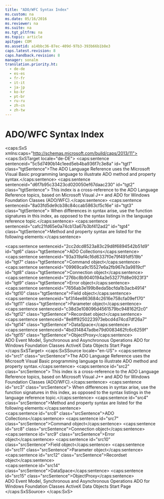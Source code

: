 ```yaml
---
title: "ADO/WFC Syntax Index"
ms.custom: na
ms.date: 05/16/2016
ms.reviewer: na
ms.suite: na
ms.tgt_pltfrm: na
ms.topic: article
apitype: COM
ms.assetid: a14bbc36-87ec-409d-97b3-393b66b1b8e3
caps.latest.revision: 8
caps.handback.revision: 8
manager: sonalm
translation.priority.ht: 
  - de-de
  - es-es
  - fr-fr
  - it-it
  - ja-jp
  - ko-kr
  - pt-br
  - ru-ru
  - zh-cn
  - zh-tw
---
```

# ADO/WFC Syntax Index
<?xml version="1.0" encoding="utf-8"?>
<caps:SxS xmlns:caps="http://schemas.microsoft.com/build/caps/2013/11">
  <caps:SxSTarget locale="de-DE">
    <developerReferenceWithoutSyntaxDocument xsi:schemaLocation="http://ddue.schemas.microsoft.com/authoring/2003/5 http://dduestorage.blob.core.windows.net/ddueschema/developer.xsd" xmlns="http://ddue.schemas.microsoft.com/authoring/2003/5" xmlns:xlink="http://www.w3.org/1999/xlink" xmlns:xsi="http://www.w3.org/2001/XMLSchema-instance">
      <introduction>
        <para>
          <caps:sentence sentenceid="5c5d7490b14c1eed5eb4ba936f7c3e8a" id="tgt1" class="tgtSentence">The ADO Language Reference uses the Microsoft Visual Basic programming language to illustrate ADO method and property syntax.</caps:sentence>
          <caps:sentence sentenceid="d6f7b95c33423cd020050ef67daac230" id="tgt2" class="tgtSentence"> This index is a cross-reference to the ADO Language Reference topics, based on Microsoft Visual J++ and ADO for Windows Foundation Classes (ADO/WFC).</caps:sentence>
          <caps:sentence sentenceid="8a03fd5de9cb38c84ccab5863cf5c16e" id="tgt3" class="tgtSentence"> When differences in syntax arise, use the function signatures in this index, as opposed to the syntax listings in the language reference topic.</caps:sentence>
        </para>
        <para>
          <caps:sentence sentenceid="cafc21fd65e0a74cb13a67b3bf412ad2" id="tgt4" class="tgtSentence">Method and property syntax are listed for the following elements:</caps:sentence>
        </para>
      </introduction>
      <section>
        <title>
          <caps:sentence sentenceid="5147e8fd6f27468ba81e371aed07afde" id="tgt5" class="tgtSentence">ActiveX Data Objects</caps:sentence>
        </title>
        <content>
          <list class="bullet">
            <listItem>
              <para>
                <legacyLink xlink:href="073f9a0e-c755-42dd-9f71-4647d68e331a">
                  <caps:sentence sentenceid="2cc2dcd8523a83c29d8f6894542b51d9" id="tgt6" class="tgtSentence">ADO Collections</caps:sentence>
                </legacyLink>
              </para>
            </listItem>
            <listItem>
              <para>
                <legacyLink xlink:href="39d0aa06-03ac-4c9a-8400-83947756ef99">
                  <caps:sentence sentenceid="93a319af4c16d6337f0e79f491df519b" id="tgt7" class="tgtSentence">Command object</caps:sentence>
                </legacyLink>
              </para>
            </listItem>
            <listItem>
              <para>
                <legacyLink xlink:href="8cfc35bb-91e2-47da-ad4c-982e9162cd51">
                  <caps:sentence sentenceid="09969ca9c15527e6a2fb967e3a9819cf" id="tgt8" class="tgtSentence">Connection object</caps:sentence>
                </legacyLink>
              </para>
            </listItem>
            <listItem>
              <para>
                <legacyLink xlink:href="a22c6688-5321-4e6a-ba2a-87985a0e854a">
                  <caps:sentence sentenceid="276bc8b9040194a3e53277fd8e0923f3" id="tgt9" class="tgtSentence">Error object</caps:sentence>
                </legacyLink>
              </para>
            </listItem>
            <listItem>
              <para>
                <legacyLink xlink:href="7e01cb24-2338-4f92-ad46-8d97248e1a4d">
                  <caps:sentence sentenceid="7656ab3e199b8eda5bcfda1b3acb4914" id="tgt10" class="tgtSentence">Field object</caps:sentence>
                </legacyLink>
              </para>
            </listItem>
            <listItem>
              <para>
                <legacyLink xlink:href="d00d1e1e-14b1-41a2-a00f-2a3cb7396f15">
                  <caps:sentence sentenceid="bf314ee863684c2616e758cfa09ef170" id="tgt11" class="tgtSentence">Parameter object</caps:sentence>
                </legacyLink>
              </para>
            </listItem>
            <listItem>
              <para>
                <legacyLink xlink:href="bd1f571e-007f-432e-ada1-5c3e436c1a22">
                  <caps:sentence sentenceid="c38d3e108096d4561579bc948162f2c0" id="tgt12" class="tgtSentence">Recordset object</caps:sentence>
                </legacyLink>
              </para>
            </listItem>
          </list>
        </content>
      </section>
      <section>
        <title>
          <caps:sentence sentenceid="63c94bdfa1808c56c20d49ee0e33e436" id="tgt13" class="tgtSentence">Remote Data Service</caps:sentence>
        </title>
        <content>
          <list class="bullet">
            <listItem>
              <para>
                <legacyLink xlink:href="950d45d8-07de-467b-b255-f9a7b997204c">
                  <caps:sentence sentenceid="8e8ff9250223973ebcd4d74cd7df26a7" id="tgt14" class="tgtSentence">DataSpace</caps:sentence>
                </legacyLink>
              </para>
            </listItem>
            <listItem>
              <para>
                <legacyLink xlink:href="f68f58bc-ad28-46cc-9fb3-099e1a678397">
                  <caps:sentence sentenceid="4bd314847adbe79d0083462fc6c6259f" id="tgt15" class="tgtSentence">ObjectProxy</caps:sentence>
                </legacyLink>
              </para>
            </listItem>
          </list>
        </content>
      </section>
      <relatedTopics>
        <link xlink:href="e9003457-0762-48b3-942f-0820266b158f">ADO Event Model, Synchronous and Asynchronous Operations</link>
        <link xlink:href="1fdfa42e-897e-4770-b320-ab3720adabcc">ADO for Windows Foundation Classes</link>
        <link xlink:href="2fa6237b-44b8-4b6c-9952-5acd80a54e20">ActiveX Data Objects Start Page</link>
      </relatedTopics>
    </developerReferenceWithoutSyntaxDocument>
  </caps:SxSTarget>
  <caps:SxSSource locale="en-US">
    <developerReferenceWithoutSyntaxDocument xsi:schemaLocation="http://ddue.schemas.microsoft.com/authoring/2003/5 http://dduestorage.blob.core.windows.net/ddueschema/developer.xsd" xmlns="http://ddue.schemas.microsoft.com/authoring/2003/5" xmlns:xlink="http://www.w3.org/1999/xlink" xmlns:xsi="http://www.w3.org/2001/XMLSchema-instance">
      <introduction>
        <para>
          <caps:sentence id="src1" class="srcSentence">The ADO Language Reference uses the Microsoft Visual Basic programming language to illustrate ADO method and property syntax.</caps:sentence>
          <caps:sentence id="src2" class="srcSentence"> This index is a cross-reference to the ADO Language Reference topics, based on Microsoft Visual J++ and ADO for Windows Foundation Classes (ADO/WFC).</caps:sentence>
          <caps:sentence id="src3" class="srcSentence"> When differences in syntax arise, use the function signatures in this index, as opposed to the syntax listings in the language reference topic.</caps:sentence>
        </para>
        <para>
          <caps:sentence id="src4" class="srcSentence">Method and property syntax are listed for the following elements:</caps:sentence>
        </para>
      </introduction>
      <section>
        <title>
          <caps:sentence id="src5" class="srcSentence">ActiveX Data Objects</caps:sentence>
        </title>
        <content>
          <list class="bullet">
            <listItem>
              <para>
                <legacyLink xlink:href="073f9a0e-c755-42dd-9f71-4647d68e331a">
                  <caps:sentence id="src6" class="srcSentence">ADO Collections</caps:sentence>
                </legacyLink>
              </para>
            </listItem>
            <listItem>
              <para>
                <legacyLink xlink:href="39d0aa06-03ac-4c9a-8400-83947756ef99">
                  <caps:sentence id="src7" class="srcSentence">Command object</caps:sentence>
                </legacyLink>
              </para>
            </listItem>
            <listItem>
              <para>
                <legacyLink xlink:href="8cfc35bb-91e2-47da-ad4c-982e9162cd51">
                  <caps:sentence id="src8" class="srcSentence">Connection object</caps:sentence>
                </legacyLink>
              </para>
            </listItem>
            <listItem>
              <para>
                <legacyLink xlink:href="a22c6688-5321-4e6a-ba2a-87985a0e854a">
                  <caps:sentence id="src9" class="srcSentence">Error object</caps:sentence>
                </legacyLink>
              </para>
            </listItem>
            <listItem>
              <para>
                <legacyLink xlink:href="7e01cb24-2338-4f92-ad46-8d97248e1a4d">
                  <caps:sentence id="src10" class="srcSentence">Field object</caps:sentence>
                </legacyLink>
              </para>
            </listItem>
            <listItem>
              <para>
                <legacyLink xlink:href="d00d1e1e-14b1-41a2-a00f-2a3cb7396f15">
                  <caps:sentence id="src11" class="srcSentence">Parameter object</caps:sentence>
                </legacyLink>
              </para>
            </listItem>
            <listItem>
              <para>
                <legacyLink xlink:href="bd1f571e-007f-432e-ada1-5c3e436c1a22">
                  <caps:sentence id="src12" class="srcSentence">Recordset object</caps:sentence>
                </legacyLink>
              </para>
            </listItem>
          </list>
        </content>
      </section>
      <section>
        <title>
          <caps:sentence id="src13" class="srcSentence">Remote Data Service</caps:sentence>
        </title>
        <content>
          <list class="bullet">
            <listItem>
              <para>
                <legacyLink xlink:href="950d45d8-07de-467b-b255-f9a7b997204c">
                  <caps:sentence id="src14" class="srcSentence">DataSpace</caps:sentence>
                </legacyLink>
              </para>
            </listItem>
            <listItem>
              <para>
                <legacyLink xlink:href="f68f58bc-ad28-46cc-9fb3-099e1a678397">
                  <caps:sentence id="src15" class="srcSentence">ObjectProxy</caps:sentence>
                </legacyLink>
              </para>
            </listItem>
          </list>
        </content>
      </section>
      <relatedTopics>
        <link xlink:href="e9003457-0762-48b3-942f-0820266b158f">ADO Event Model, Synchronous and Asynchronous Operations</link>
        <link xlink:href="1fdfa42e-897e-4770-b320-ab3720adabcc">ADO for Windows Foundation Classes</link>
        <link xlink:href="2fa6237b-44b8-4b6c-9952-5acd80a54e20">ActiveX Data Objects Start Page</link>
      </relatedTopics>
    </developerReferenceWithoutSyntaxDocument>
  </caps:SxSSource>
</caps:SxS>